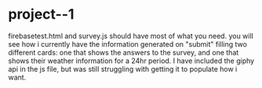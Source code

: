 # project--1
firebasetest.html and survey.js should have most of what you need. you will see how i currently have the information generated on "submit" filling two different cards: one that shows the answers to the survey, and one that shows their weather information for a 24hr period. I have included the giphy api in the js file, but was still struggling with getting it to populate how i want. 